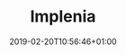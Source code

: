 ---
title: "Implenia"
description: ""
date: 2019-02-20T10:56:46+01:00
draft: false

logo: "/images/customers/Implenia_logo.png"
---